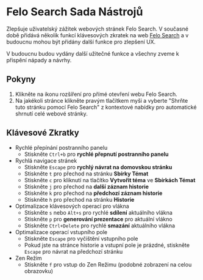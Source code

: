 # Felo Search Sada Nástrojů

Zlepšuje uživatelský zážitek webových stránek Felo Search. V současné době přidává několik funkcí klávesových zkratek na web [Felo Search](https://felo.ai) a v budoucnu mohou být přidány další funkce pro zlepšení UX.

V budoucnu budou vydány další užitečné funkce a všechny zveme k přispění nápady a návrhy.

## Pokyny

1. Klikněte na ikonu rozšíření pro přímé otevření webu Felo Search.
2. Na jakékoli stránce klikněte pravým tlačítkem myši a vyberte "Shrňte tuto stránku pomocí Felo Search" z kontextové nabídky pro automatické shrnutí celé webové stránky.

## Klávesové Zkratky

- Rychlé přepínání postranního panelu
  - Stiskněte `Ctrl+b` pro **rychlé přepnutí postranního panelu**
- Rychlá navigace stránek
  - Stiskněte `Escape` pro **rychlý návrat na domovskou stránku**
  - Stiskněte `t` pro přechod na stránku **Sbírky Témat**
  - Stiskněte `c` pro kliknutí na tlačítko **Vytvořit téma** ve **Sbírkách Témat**
  - Stiskněte `j` pro přechod na **další záznam historie**
  - Stiskněte `k` pro přechod na **předchozí záznam historie**
  - Stiskněte `h` pro přechod na stránku **Historie**
- Optimalizace klávesových operací pro vlákna
  - Stiskněte `s` nebo `Alt+s` pro rychlé **sdílení** aktuálního vlákna
  - Stiskněte `p` pro **generování prezentace** pro aktuální vlákno
  - Stiskněte `Ctrl+Delete` pro rychlé **smazání** aktuálního vlákna
- Optimalizace operací vstupního pole
  - Stiskněte `Escape` pro vyčištění vstupního pole
  - Pokud jste na stránce historie a vstupní pole je prázdné, stiskněte `Escape` pro návrat na předchozí stránku
- Zen Režim
  - Stiskněte `f` pro vstup do Zen Režimu (podobné zobrazení na celou obrazovku)
